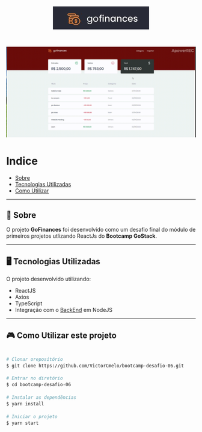 <h1 align= "center">
  <img src="public/logo.jpg">
</h1>

<h1>
  <img src="public/apresentacao.gif">
</h1>


# Indice
- [Sobre](#-sobre)
- [Tecnologias Utilizadas](#-tecnoogias-utilizadas)
- [Como Utilizar](#-como-utilizar-este-projeto)

---
## 🚧 Sobre

O projeto **GoFinances** foi desenvolvido como um desafio final do módulo de primeiros projetos utlizando ReactJs do **Bootcamp GoStack**.

---

## 🖥 Tecnologias Utilizadas

O projeto desenvolvido utilizando:
- ReactJS
- Axios
- TypeScript
- Integração com o [BackEnd](https://github.com/VictorCmelo/bootcamp-desafio-05) em NodeJS

---

##  🎮 Como Utilizar este projeto

```bash

# Clonar orepositório
$ git clone https://github.com/VictorCmelo/bootcamp-desafio-06.git

# Entrar no diretório
$ cd bootcamp-desafio-06

# Instalar as dependências
$ yarn install

# Iniciar o projeto
$ yarn start

```
